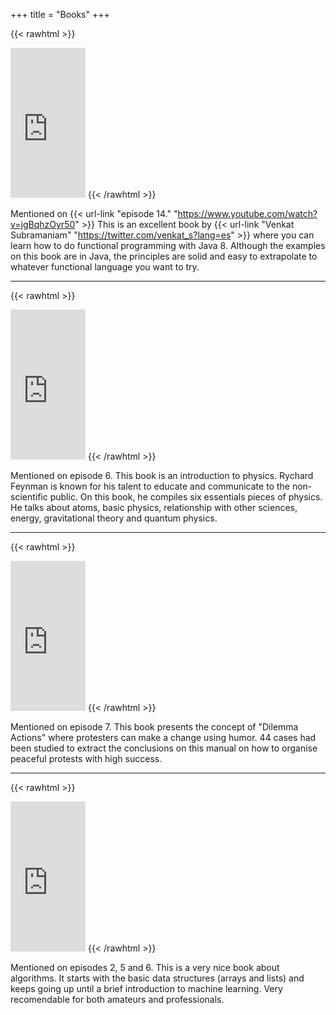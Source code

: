 +++
title = "Books"
+++

{{< rawhtml >}}
  <iframe style="width:120px;height:240px;" marginwidth="0" marginheight="0" scrolling="no" frameborder="0" src="https://rcm-eu.amazon-adsystem.com/e/cm?ref=qf_sp_asin_til&t=nadanuevobajo-21&m=amazon&o=30&p=8&l=as1&IS1=1&asins=1937785467&linkId=0cc3ca3deb652dbc2f40e7bdaab01532&bc1=FFFFFF&amp;lt1=_top&fc1=333333&lc1=0066C0&bg1=FFFFFF&f=ifr">
  </iframe>
{{< /rawhtml >}}

Mentioned on {{< url-link "episode 14." "https://www.youtube.com/watch?v=jgBqhzOyr50" >}} This is an excellent book by {{< url-link "Venkat Subramaniam" "https://twitter.com/venkat_s?lang=es" >}} where you can learn how to do functional programming with Java 8. Although the examples on this book are in Java, the principles are solid and easy to extrapolate to whatever functional language you want to try.

---

{{< rawhtml >}}
  <iframe style="width:120px;height:240px;" marginwidth="0" marginheight="0" scrolling="no" frameborder="0" src="https://rcm-eu.amazon-adsystem.com/e/cm?ref=tf_til&t=nadanuevobajo-21&m=amazon&o=30&p=8&l=as1&IS2=1&asins=0465025277&linkId=615b3fc9fdb98d5c86561ca3c55952a8&bc1=ffffff&amp;lt1=_blank&fc1=333333&lc1=0066c0&bg1=ffffff&f=ifr">
  </iframe>
{{< /rawhtml >}}

Mentioned on episode 6. This book is an introduction to physics. Rychard Feynman is known for his talent to educate and communicate to the non-scientific public. On this book, he compiles six essentials pieces of physics. He talks about atoms, basic physics, relationship with other sciences, energy, gravitational theory and quantum physics.

---

{{< rawhtml >}}
  <iframe style="width:120px;height:240px;" marginwidth="0" marginheight="0" scrolling="no" frameborder="0" src="https://rcm-eu.amazon-adsystem.com/e/cm?ref=tf_til&t=nadanuevobajo-21&m=amazon&o=30&p=8&l=as1&IS2=1&asins=1501756052&linkId=43e9eefcf305e5ab83c9bb5ee4f04823&bc1=ffffff&amp;lt1=_blank&fc1=333333&lc1=0066c0&bg1=ffffff&f=ifr">
  </iframe>
{{< /rawhtml >}}

Mentioned on episode 7. This book presents the concept of "Dilemma Actions" where protesters can make a change using humor.  44 cases had been studied to extract the conclusions on this manual on how to organise peaceful protests with high success.

---

{{< rawhtml >}}
  <iframe style="width:120px;height:240px;" marginwidth="0" marginheight="0" scrolling="no" frameborder="0" src="https://rcm-eu.amazon-adsystem.com/e/cm?ref=tf_til&t=nadanuevobajo-21&m=amazon&o=30&p=8&l=as1&IS2=1&asins=1617292230&linkId=beb742e9b42c8ea0febb2926a6a6eb81&bc1=ffffff&amp;lt1=_blank&fc1=333333&lc1=72a1cc&bg1=ffffff&f=ifr">
  </iframe>
{{< /rawhtml >}}

Mentioned on episodes 2, 5 and 6. This is a very nice book about algorithms. It starts with the basic data structures (arrays and lists) and keeps going up until a brief introduction to machine learning. Very recomendable for both amateurs and professionals.
